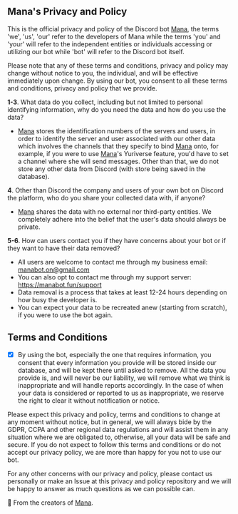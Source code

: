## Mana's Privacy and Policy

This is the official privacy and policy of the Discord bot [Mana](https://manabot.fun), the terms 'we', 'us', 'our' refer to the developers of Mana while the terms 'you' and 'your' will refer to the independent entities or individuals accessing or utilizing our bot while 'bot' will refer to the Discord bot itself.

Please note that any of these terms and conditions, privacy and policy may change without notice to you, the individual, and will be effective immediately upon change. By using our bot, you consent to all these terms and conditions, privacy and policy that we provide.

**1-3**. What data do you collect, including but not limited to personal identifying information, why do you need the data and how do you use the data?
- [Mana](https://manabot.fun) stores the identification numbers of the servers and users, in order to identify the server and user associated with our other data which involves the channels that they specify to bind [Mana](https://manabot.fun) onto, for example, if you were to use [Mana](https://manabot.fun)'s Yuriverse feature, you'd have to set a channel where she will send messages. Other than that, we do not store any other data from Discord (with store being saved in the database).

**4**. Other than Discord the company and users of your own bot on Discord the platform, who do you share your collected data with, if anyone?
- [Mana](https://manabot.fun) shares the data with no external nor third-party entities. We completely adhere into the belief that the user's data should always be private.

**5-6**. How can users contact you if they have concerns about your bot or if they want to have their data removed?
- All users are welcome to contact me through my business email: [manabot.on@gmail.com](mailto:manabot.on@gmail.com)
- You can also opt to contact me through my support server: https://manabot.fun/support
- Data removal is a process that takes at least 12-24 hours depending on how busy the developer is.
- You can expect your data to be recreated anew (starting from scratch), if you were to use the bot again.

## Terms and Conditions
- [x] By using the bot, especially the one that requires information, you consent that every information you provide will be stored inside our database, and will be kept there until asked to remove. All the data you provide is, and will never be our liability, we will remove what we think is inappropriate and will handle reports accordingly. In the case of when your data is considered or reported to us as inappropriate, we reserve the right to clear it without notification  or notice.

Please expect this privacy and policy, terms and conditions to change at any moment without notice, but in general, we will always bide by the GDPR, CCPA and other regional data regulations and will assist them in any situation where we are obligated to, otherwise, all your data will be safe and secure. If you do not expect to follow this terms and conditions or do not accept our privacy policy, we are more than happy for you not to use our bot.

For any other concerns with our privacy and policy, please contact us personally or make an Issue at this privacy and policy repository and we will be happy to answer as much questions as we can possible can.

💝 From the creators of [Mana](https://manabot.fun).
